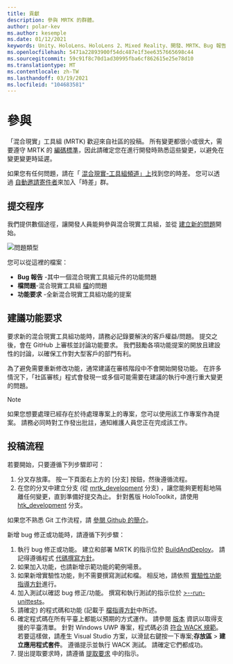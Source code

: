 ```yaml
---
title: 貢獻
description: 參與 MRTK 的群體。
author: polar-kev
ms.author: kesemple
ms.date: 01/12/2021
keywords: Unity、HoloLens、HoloLens 2、Mixed Reality、開發、MRTK、Bug 報告、
ms.openlocfilehash: 5471a22893900f54dc487e1f3ee6357665698c44
ms.sourcegitcommit: 59c91f8c70d1ad30995fba6cf862615e25e78d10
ms.translationtype: MT
ms.contentlocale: zh-TW
ms.lasthandoff: 03/19/2021
ms.locfileid: "104683581"
---
```

# <a name="contributing"></a>參與

「混合現實」工具組 (MRTK) 歡迎來自社區的投稿。 所有變更都很小或很大，需要遵守 MRTK 的 [編碼標準](CodingGuidelines.md)，因此請確定您在進行開發時熟悉這些變更，以避免在變更變更時延遲。

如果您有任何問題，請在「 [混合現實-工具組頻道」上](https://holodevelopers.slack.com/messages/C2H4HT858)找到您的時差。
您可以透過 [自動邀請寄件者](https://holodevelopersslack.azurewebsites.net/)來加入「時差」群。

## <a name="submission-process"></a>提交程序

我們提供數個途徑，讓開發人員能夠參與混合現實工具組，並從 [建立新的問題](https://github.com/Microsoft/MixedRealityToolkit-Unity/issues/new/choose)開始。

![問題類型](../features/images/contributing/SelectIssueType.png)

您可以從這裡的檔案：

- **Bug 報告** -其中一個混合現實工具組元件的功能問題
- **檔問題**-混合現實工具組 [檔](https://microsoft.github.io/MixedRealityToolkit-Unity)的問題
- **功能要求** -全新混合現實工具組功能的提案

## <a name="proposing-feature-requests"></a>建議功能要求

要求新的混合現實工具組功能時，請務必記錄要解決的客戶權益/問題。 提交之後，會在 GitHub 上審核並討論功能要求。 我們鼓勵各項功能提案的開放且建設性的討論，以確保工作對大型客戶的部門有利。

為了避免需要重新修改功能，通常建議在審核階段中不會開始開發功能。 在許多情況下，「社區審核」程式會發現一或多個可能需要在建議的執行中進行重大變更的問題。

> [!NOTE]
> 如果您想要處理已經存在於待處理專案上的專案，您可以使用該工作專案作為提案。 請務必同時對工作發出批註，通知維護人員您正在完成該工作。

## <a name="contribution-process"></a>投稿流程

若要開始，只要遵循下列步驟即可：

1. 分叉存放庫。 按一下頁面右上方的 [分支] 按鈕，然後遵循流程。
1. 在您的分叉中建立分支 (從 [mrtk_development](https://github.com/microsoft/mixedrealitytoolkit-unity/tree/mrtk_development) 分支) ，讓您能夠更輕鬆地隔離任何變更，直到準備好提交為止。 針對舊版 HoloToolkit，請使用 [htk_development](https://github.com/Microsoft/MixedRealityToolkit-Unity/tree/htk_development) 分支。

如果您不熟悉 Git 工作流程，請 [參閱 Github 的簡介](https://guides.github.com/activities/hello-world/)。

新增 bug 修正或功能時，請遵循下列步驟：

1. 執行 bug 修正或功能。 建立和部署 MRTK 的指示位於 [BuildAndDeploy](../updates-deployment/BuildAndDeploy.md)。 請記得遵循程式 [代碼撰寫方針](CodingGuidelines.md)。
1. 如果加入功能，也請新增示範功能的範例場景。
1. 如果新增實驗性功能，則不需要撰寫測試和檔。 相反地，請依照 [實驗性功能指導方針](ExperimentalFeatures.md)進行。
1. 加入測試以確認 bug 修正/功能。 撰寫和執行測試的指示位於 [>--run-unittests](UnitTests.md)。
1. 請確定) 的程式碼和功能 (記載于 [檔指導方針](DocumentationGuide.md)中所述。
1. 確定程式碼在所有平臺上都能以預期的方式運作。 請參閱 [版本](../packages-releases/ReleaseNotes.md) 資訊以取得支援的平臺清單。 針對 Windows UWP 專案，程式碼必須 [符合 WACK 規範](https://developer.microsoft.com/windows/develop/app-certification-kit)。 若要這樣做，請產生 Visual Studio 方案，以滑鼠右鍵按一下專案;**存放區**  > **建立應用程式套件**。 遵循提示並執行 WACK 測試。 請確定它們都成功。
1. 提出提取要求時，請遵循 [提取要求](PullRequests.md) 中的指示。
